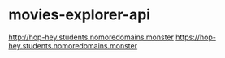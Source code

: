 # movies-explorer-api


http://hop-hey.students.nomoredomains.monster
https://hop-hey.students.nomoredomains.monster
